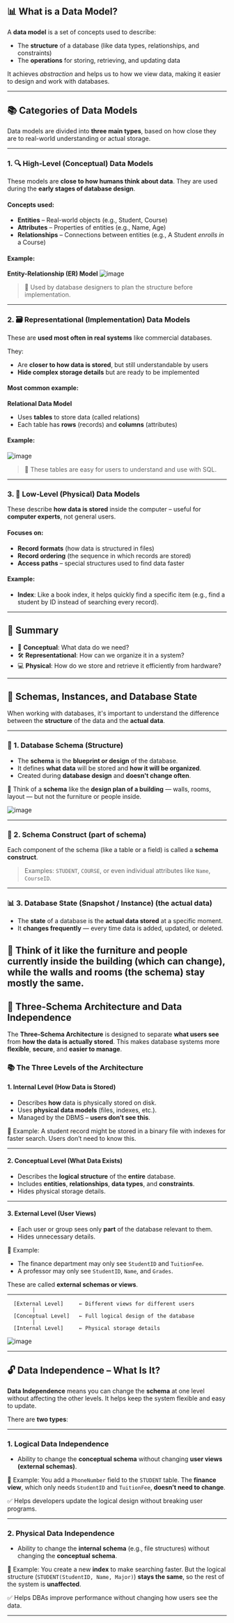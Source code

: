 ## 📊 What is a Data Model?

A **data model** is a set of concepts used to describe:

* The **structure** of a database (like data types, relationships, and constraints)
* The **operations** for storing, retrieving, and updating data

It achieves *abstraction* and helps us to how we view data, making it easier to design and work with databases.

---

## 📚 Categories of Data Models

Data models are divided into **three main types**, based on how close they are to real-world understanding or actual storage.

---

### 1. 🔍 High-Level (Conceptual) Data Models

These models are **close to how humans think about data**. They are used during the **early stages of database design**.

#### Concepts used:

* **Entities** – Real-world objects (e.g., Student, Course)
* **Attributes** – Properties of entities (e.g., Name, Age)
* **Relationships** – Connections between entities (e.g., A Student *enrolls in* a Course)

#### Example:

**Entity-Relationship (ER) Model**
![image](https://github.com/user-attachments/assets/80bde01d-ec05-459e-9969-5e3f39a641b4)


> 📌 Used by database designers to plan the structure before implementation.

---


### 2. 🗃️ Representational (Implementation) Data Models

These are **used most often in real systems** like commercial databases.

They:

* Are **closer to how data is stored**, but still understandable by users
* **Hide complex storage details** but are ready to be implemented

#### Most common example:

**Relational Data Model**

* Uses **tables** to store data (called relations)
* Each table has **rows** (records) and **columns** (attributes)

#### Example:

![image](https://github.com/user-attachments/assets/c6635878-cd04-41d5-94b6-756dfcf2ecbd)


> 📌 These tables are easy for users to understand and use with SQL.

---

### 3. 💾 Low-Level (Physical) Data Models

These describe **how data is stored** inside the computer – useful for **computer experts**, not general users.

#### Focuses on:

* **Record formats** (how data is structured in files)
* **Record ordering** (the sequence in which records are stored)
* **Access paths** – special structures used to find data faster

#### Example:

* **Index**: Like a book index, it helps quickly find a specific item (e.g., find a student by ID instead of searching every record).

---

## 🎯 Summary

* 🧠 **Conceptual**: What data do we need?
* 🛠️ **Representational**: How can we organize it in a system?
* 💻 **Physical**: How do we store and retrieve it efficiently from hardware?
---

## 🧱 Schemas, Instances, and Database State

When working with databases, it's important to understand the difference between the **structure** of the data and the **actual data**.

---

### 🔧 1. **Database Schema** (Structure)

* The **schema** is the **blueprint or design** of the database.
* It defines **what data** will be stored and **how it will be organized**.
* Created during **database design** and **doesn't change often**.

📌 Think of a **schema** like the **design plan of a building** — walls, rooms, layout — but not the furniture or people inside.

![image](https://github.com/user-attachments/assets/2c08fe17-618e-4c6b-9d19-15fa25cafdc4)


---

### 📄 2. **Schema Construct** (part of schema)

Each component of the schema (like a table or a field) is called a **schema construct**.

> Examples: `STUDENT`, `COURSE`, or even individual attributes like `Name`, `CourseID`.

---

### 📊 3. **Database State (Snapshot / Instance)** (the actual data)

* The **state** of a database is the **actual data stored** at a specific moment.
* It **changes frequently** — every time data is added, updated, or deleted.

📌 Think of it like the **furniture and people currently inside the building** (which can change), while the walls and rooms (the schema) stay mostly the same.
---

## 🧱 Three-Schema Architecture and Data Independence

The **Three-Schema Architecture** is designed to separate **what users see** from **how the data is actually stored**. This makes database systems more **flexible**, **secure**, and **easier to manage**.

### 📚 The Three Levels of the Architecture

#### 1. **Internal Level** (How Data is Stored)

* Describes **how** data is physically stored on disk.
* Uses **physical data models** (files, indexes, etc.).
* Managed by the DBMS – **users don’t see this**.

🧠 Example: A student record might be stored in a binary file with indexes for faster search. Users don’t need to know this.

---

#### 2. **Conceptual Level** (What Data Exists)

* Describes the **logical structure** of the **entire** database.
* Includes **entities**, **relationships**, **data types**, and **constraints**.
* Hides physical storage details.

---

#### 3. **External Level** (User Views)

* Each user or group sees only **part** of the database relevant to them.
* Hides unnecessary details.

🧠 Example:

* The finance department may only see `StudentID` and `TuitionFee`.
* A professor may only see `StudentID`, `Name`, and `Grades`.

These are called **external schemas or views**.

---

```{text}
  [External Level]     ← Different views for different users
        |
  [Conceptual Level]   ← Full logical design of the database
        |
  [Internal Level]     ← Physical storage details
```

![image](https://github.com/user-attachments/assets/c16ef451-62b0-4595-9465-9617aa5ed835)

---

## 🔓 Data Independence – What Is It?

**Data Independence** means you can change the **schema** at one level without affecting the other levels. It helps keep the system flexible and easy to update.

There are **two types**:

---

### 1. **Logical Data Independence**

* Ability to change the **conceptual schema** without changing **user views (external schemas)**.

🧠 Example:
You add a `PhoneNumber` field to the `STUDENT` table.
The **finance view**, which only needs `StudentID` and `TuitionFee`, **doesn’t need to change**.

✅ Helps developers update the logical design without breaking user programs.

---

### 2. **Physical Data Independence**

* Ability to change the **internal schema** (e.g., file structures) without changing the **conceptual schema**.

🧠 Example:
You create a new **index** to make searching faster.
But the logical structure (`STUDENT(StudentID, Name, Major)`) **stays the same**, so the rest of the system is **unaffected**.

✅ Helps DBAs improve performance without changing how users see the data.

---


